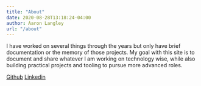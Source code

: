 ```yaml
---
title: "About"
date: 2020-08-28T13:18:24-04:00
author: Aaron Langley
url: "/about"
---
```


I have worked on several things through the years but only have brief documentation or the memory of those projects. My goal with this site is to document and share whatever I am working on technology wise, while also building practical projects and tooling to pursue more advanced roles.

[//]: # (Code for Azure Fundamentals badge)
<div data-iframe-width="150" data-iframe-height="270" data-share-badge-id="28d124e4-4831-437a-99de-0ffbc2fff0c0" data-share-badge-host="https://www.youracclaim.com"></div><script type="text/javascript" async src="//cdn.youracclaim.com/assets/utilities/embed.js"></script>

[//]: # (Code for Security + badge)
<div data-iframe-width="150" data-iframe-height="270" data-share-badge-id="95ce180b-acc5-440e-be5a-35613e31943a" data-share-badge-host="https://www.youracclaim.com"></div><script type="text/javascript" async src="//cdn.youracclaim.com/assets/utilities/embed.js"></script>

[Github](https://github.com/alangley345)
[Linkedin](https://www.linkedin.com/in/aaron-langley-701196164/)
